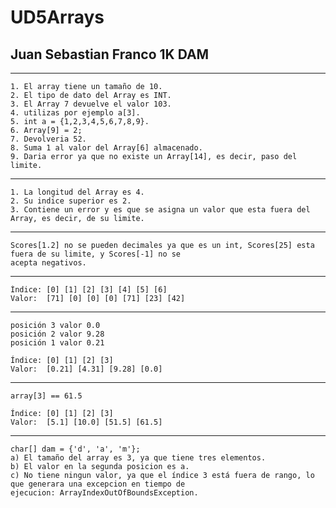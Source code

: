# UD5Arrays 
## Juan Sebastian Franco 1K DAM

---
    
    1. El array tiene un tamaño de 10.
    2. El tipo de dato del Array es INT.
    3. El Array 7 devuelve el valor 103.
    4. utilizas por ejemplo a[3].
    5. int a = {1,2,3,4,5,6,7,8,9}.
    6. Array[9] = 2;
    7. Devolveria 52. 
    8. Suma 1 al valor del Array[6] almacenado.
    9. Daria error ya que no existe un Array[14], es decir, paso del limite.

---
    
    1. La longitud del Array es 4.
    2. Su indice superior es 2.
    3. Contiene un error y es que se asigna un valor que esta fuera del Array, es decir, de su limite.

---

    Scores[1.2] no se pueden decimales ya que es un int, Scores[25] esta fuera de su limite, y Scores[-1] no se
    acepta negativos. 

---

    Índice: [0] [1] [2] [3] [4] [5] [6]
    Valor:  [71] [0] [0] [0] [71] [23] [42]

---

    posición 3 valor 0.0  
    posición 2 valor 9.28  
    posición 1 valor 0.21  
    
    Índice: [0] [1] [2] [3]
    Valor:  [0.21] [4.31] [9.28] [0.0]

---

    array[3] == 61.5
    
    Índice: [0] [1] [2] [3]
    Valor:  [5.1] [10.0] [51.5] [61.5]

---

    char[] dam = {'d', 'a', 'm'};
    a) El tamaño del array es 3, ya que tiene tres elementos.
    b) El valor en la segunda posicion es a.
    c) No tiene ningun valor, ya que el índice 3 está fuera de rango, lo que generara una excepcion en tiempo de 
    ejecucion: ArrayIndexOutOfBoundsException.